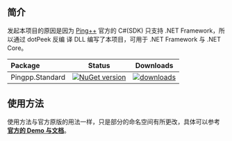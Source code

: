 ## 简介
发起本项目的原因是因为 [Ping++](https://www.pingxx.com/docs/downloads) 官方的 C#(SDK) 只支持 .NET Framework，所以通过 dotPeek 反编
译 DLL 编写了本项目，可用于 .NET Framework 与 .NET Core。

| Package         |                            Status                            | Downloads                                                    |
| :-------------- | :----------------------------------------------------------: | ------------------------------------------------------------ |
| Pingpp.Standard | [![NuGet version](https://img.shields.io/badge/nuget-1.0.0-brightgreen.svg)](https://www.nuget.org/packages/Pingpp.Standard/) | [![downloads](https://img.shields.io/nuget/dt/Pingpp.Standard.svg?style=flat-square)](https://www.nuget.org/stats/packages/Pingpp.Standard?groupby=Version) |

## 使用方法
使用方法与官方原版的用法一样，只是部分的命名空间有所更改，具体可以参考 **[官方的 Demo 与文档](https://github.com/PingPlusPlus/pingpp-csharp)**。

